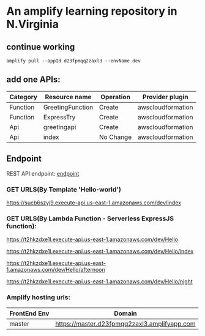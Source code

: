 # An amplify learning repository in N.Virginia

## continue working

`amplify pull --appId d23fpmqq2zaxl3 --envName dev`

## add one APIs:

| Category | Resource name    | Operation | Provider plugin   |
| -------- | ---------------- | --------- | ----------------- |
| Function | GreetingFunction | Create    | awscloudformation |
| Function | ExpressTry       | Create    | awscloudformation |
| Api      | greetingapi      | Create    | awscloudformation |
| Api      | index            | No Change | awscloudformation |

## Endpoint
REST API endpoint: 
<a href="https://t2hkzdxe1l.execute-api.us-east-1.amazonaws.com/dev"> endpoint </a>

### GET URLS(By Template 'Hello-world')

https://sucb6szyj9.execute-api.us-east-1.amazonaws.com/dev/index

### GET URLS(By Lambda Function - Serverless ExpressJS function):

https://t2hkzdxe1l.execute-api.us-east-1.amazonaws.com/dev/Hello

https://t2hkzdxe1l.execute-api.us-east-1.amazonaws.com/dev/Hello/index

https://t2hkzdxe1l.execute-api.us-east-1.amazonaws.com/dev/Hello/afternoon

https://t2hkzdxe1l.execute-api.us-east-1.amazonaws.com/dev/Hello/night

### Amplify hosting urls: 

| FrontEnd Env | Domain                                       |
| -------- | ------------------------------------------------ |
| master   | https://master.d23fpmqq2zaxl3.amplifyapp.com     |

